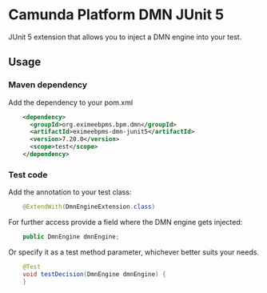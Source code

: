 # Camunda Platform DMN JUnit 5

JUnit 5 extension that allows you to inject a DMN engine into your test.

## Usage

### Maven dependency
Add the dependency to your pom.xml

```xml
    <dependency>
      <groupId>org.eximeebpms.bpm.dmn</groupId>
      <artifactId>eximeebpms-dmn-junit5</artifactId>
      <version>7.20.0</version>
      <scope>test</scope>
    </dependency>
```

### Test code
Add the annotation to your test class:

```java
    @ExtendWith(DmnEngineExtension.class)
```

For further access provide a field where the DMN engine gets injected:

```java
    public DmnEngine dmnEngine; 
```

Or specify it as a test method parameter, whichever better suits your needs.

```java
    @Test
    void testDecision(DmnEngine dmnEngine) {
    }
```
 